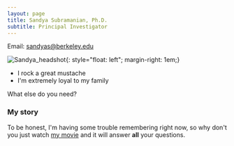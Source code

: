 ```yaml
---
layout: page
title: Sandya Subramanian, Ph.D.
subtitle: Principal Investigator
---
```


Email: <a href="mailto:sandyas@berkeley.edu">sandyas@berkeley.edu</a>

![Sandya_headshot](/assets/img/crepe.jpg){: style="float: left"; margin-right: 1em;}

- I rock a great mustache
- I'm extremely loyal to my family

What else do you need?

### My story

To be honest, I'm having some trouble remembering right now, so why don't you just watch [my movie](https://en.wikipedia.org/wiki/The_Princess_Bride_%28film%29) and it will answer **all** your questions.
